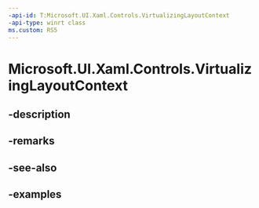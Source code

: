 ```yaml
---
-api-id: T:Microsoft.UI.Xaml.Controls.VirtualizingLayoutContext
-api-type: winrt class
ms.custom: RS5
---
```


<!-- Class syntax.
public class VirtualizingLayoutContext : LayoutContext, LayoutContext
-->

# Microsoft.UI.Xaml.Controls.VirtualizingLayoutContext

## -description

## -remarks

## -see-also

## -examples

